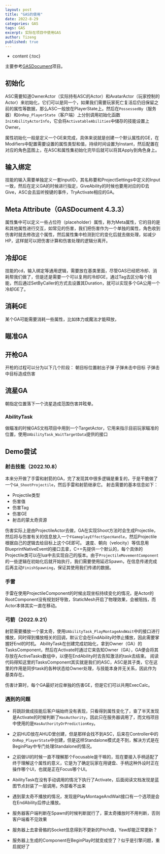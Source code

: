 ```yaml
---
layout: post
title: "GAS的使用"
date: 2022-8-29
categories: GAS
tags: GAS
excerpt: 实际在项目中使用GAS
author: Tizeng
published: true
---
```


* content
{:toc}


主要参考[GASDocument](github.com/tranek/GASDocumentation)项目。

## 初始化

ASC需要知道OwnerActor（实际持有ASC的Actor）和AvatarActor（玩家控制的Actor）来初始化，它们可以是同一个，如果我们需要玩家死亡复活后仍旧保留之前的属性等数据，那么ASC一般放在PlayerState上。然后在`PossessedBy`（服务器）和`OnRep_PlayerState`（客户端）上分别调用初始化函数`InitAbilityActorInfo`，它会将`ActivatableAbilities`中储存的技能设置上Owner。

属性初始化一般是定义一个GE来完成，具体来说就是创建一个默认属性的GE，在Modifiers中配置需要设置的属性类型和值，持续时间设置为Instant，然后配置在对应的角色蓝图上，在ASC和属性集初始化完毕后就可以将其Apply到角色身上。

## 输入绑定

技能的输入需要单独定义一套InputID，其名称要和ProjectSettings中定义的Input一致，然后在定义GA的时候进行指定，GiveAbility的时候也要用对应的ID去Give，ASC会去监听按键的事件，TryActivate相应的GA。

## Meta Attribute（GASDocument 4.3.3）

属性集中可以定义一些占位符（placeholder）属性，称为Meta属性，它的目的是和其他属性进行交互，如常见的伤害，我们把伤害作为一个单独的属性，角色收到伤害时就去修改这个属性，然后属性集中检测到它的变化后就去做处理，如减少HP，这样就可以把伤害计算和伤害处理的逻辑分离开。

## 冷却GE

技能的cd，输入绑定等通用逻辑，需要放在基类里面，尽管GAS已经把冷却、消耗帮我们做了，但是还是需要一个可以复用的冷却GE，通过Tag去区分每个技能，然后通过SetByCaller的方式去设置其Duration，就可以实现多个GA公用一个冷却GE了。

## 消耗GE

某个GA可能需要消耗一些属性，比如体力或魔法才能释放，

## 瞄准GA

## 开枪GA

开枪的过程可以分为以下几个阶段：
朝目标位置射出子弹
子弹未击中目标
子弹击中目标造成伤害

## 流星GA

朝指定位置落下一个流星造成范围伤害并眩晕。

### AbilityTask

做瞄准的时候GAS文档项目中用到一个TargetActor，它用来指示目前玩家瞄准的位置，使用`UAbilityTask_WaitTargetData`提供的接口

## Demo尝试

### 射击技能（2022.10.8）

本来分开做了手雷和射箭的GA，完了发现其中很多逻辑是重复的，于是干脆做了一个`GA_ShootProjectile`，然后手雷和射箭继承它。
射击需要的基本信息如下：
- Projectile类型
- 伤害值
- 伤害Tag
- 伤害GE
- 射击的蒙太奇资源

伤害实际上是由ProjectileActor去做，GA在实现Shoot方法时会生成Projectile，然后将与伤害有关的信息放入一个`FGameplayEffectSpecHandle`，然后Projectile根据自己的逻辑去给目标上这个GE即可。
速度、朝向（velocity）等信息用BlueprintNativeEvent的接口去拿，C++先提供一个默认的，每个具体的Projectile类可以在lua中去实现自己的版本。由于`ProjectileMovementComponent`的一些逻辑在初始化后就开始执行，我们需要使用延迟Spawn，在信息传递完成后再主动`FinishSpawning`，保证其使用我们传递的数据。

### 手雷

手雷在使用ProjectileComponent的时候出现坐标持续变化的情况，是Actor的RootComponent没有规划好导致，StaticMesh开启了物理效果，会被阻挡，而Actor本体其实一直在移动。

### 弓箭（2022.9.21）

射箭需要播放一个蒙太奇，使用`UAbilityTask_PlayMontageAndWait`中的接口进行播放，同时得到播放相关的回调，默认它会在EndAbility时停止播放，因此需要掌握好End的时机。
AbilityTask在创建完成初始化，拿到Owner（GA）的TasksComponent，然后在Activate时通过它来告知Owner（GA），GA便会将其存放在ActiveTasks数组中，以便在EndAbility时去告知激活的task去结束。
阅读代码得知这里的TasksComponent其实就是我们的ASC，ASC是其子类，它在这里的作用是同步task的各种状态给Owner处理，与技能本身并无关系，因此作为基类存在。

伤害计算时，每个GA最好对应单独的伤害GE，但是它们可以共用ExecCalc。

### 遇到的问题

* 将跳跃做成技能后客户端始终没有表现，只看得到属性变化了，查了半天发现是Activate的时候判断了`HasAuthority`，因此只在服务器调用了，而文档项目中使用的是`HasAuthorityOrPredictionKey`。
* 之前HUD放在AHUD里创建，但是那样会找不到ASC，后来在Controller中的`OnRep_PlayerState`中创建，但是这样Standalone模式走不到，解决方式是在BeginPlay中专门处理Standalone的情况。
* 之前做UI的时候一直不理解那个Focusable是干嘛的，现在要接入手柄适配了终于理解这个属性的意义，它是为了确定玩家在用键盘、手柄这种外设时正在操作哪个UI，也就是正在Focus哪个UI。
* AbilityTask在没有手动调用的情况下执行了Activate，后面阅读文档发现是蓝图节点封装了一层调用，外部看不出来
* 遇到蒙太奇不播放的情况，发现是PlayMontageAndWait接口有一个选项是会在EndAbility后停止播放。
* 服务器客户端判断在Spawn的时候判断就行了，蒙太奇播放时不用判断，否则客户端看不见效果

* 服务器上去拿骨骼的Socket信息得到不更新的Pitch值，Yaw却能正常更新？
* 服务器上生成的Component在BeginPlay时就变成空了？似乎是引擎问题，重启就好了